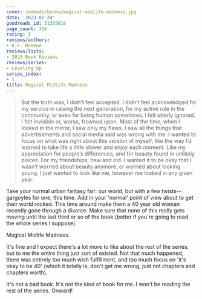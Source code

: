 ```yaml
---
cover: /embeds/books/magical-midlife-madness.jpg
date: '2023-02-24'
goodreads_id: 51385818
page_count: 316
rating: 3
reviews/authors:
- K.F. Breene
reviews/lists:
- 2023 Book Reviews
reviews/series:
- Leveling Up
series_index:
- 1
title: Magical Midlife Madness
---
```

> But the truth was, I didn’t feel accepted. I didn’t feel acknowledged for my service in raising the next generation, for my active role in the community, or even for being human sometimes. I felt utterly ignored. I felt invisible or, worse, frowned upon. Most of the time, when I looked in the mirror, I saw only my flaws. I saw all the things that advertisements and social media said was wrong with me. I wanted to focus on what was right about this version of myself, like the way I’d learned to take life a little slower and enjoy each moment. Like my appreciation for people’s differences, and for beauty found in unlikely places. For my friendships, new and old. I wanted it to be okay that I wasn’t worried about beauty anymore, or worried about looking young. I just wanted to look like me, however me looked in any given year.

Take your normal urban fantasy fair: our world, but with a few twists--gargoyles for one, this time. Add in your 'normal' point of view about to get their world rocked. This time around make them a 40 year old woman recently gone through a divorce. Make sure that none of this really gets moving until the last third or so of the book (better if you're going to read the whole series I suppose). 

Magical Midlife Madness. 

It's fine and I expect there's a lot more to like about the rest of the series, but to me the entire thing just sort of existed. Not that much happened, there was entirely too much wish fulfillment, and too much focus on 'it's okay to be 40' (which it totally is, don't get me wrong, just not chapters and chapters worth). 

It's not a bad book. It's not the kind of book for me. I won't be reading the rest of the series. Onward!

<!--more-->